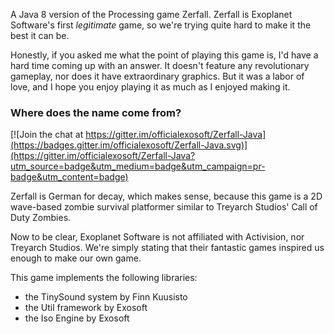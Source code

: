 A Java 8 version of the Processing game Zerfall. Zerfall is Exoplanet Software's first *legitimate* game, so we're trying quite hard to make it the best it can be.

Honestly, if you asked me what the point of playing this game is, I'd have a hard time coming up with an answer. It doesn't feature any revolutionary gameplay, nor does it have extraordinary graphics. But it was a labor of love, and I hope you enjoy playing it as much as I enjoyed making it.
### Where does the name come from?

[![Join the chat at https://gitter.im/officialexosoft/Zerfall-Java](https://badges.gitter.im/officialexosoft/Zerfall-Java.svg)](https://gitter.im/officialexosoft/Zerfall-Java?utm_source=badge&utm_medium=badge&utm_campaign=pr-badge&utm_content=badge)

Zerfall is German for decay, which makes sense, because this game is a 2D wave-based zombie survival platformer similar to Treyarch Studios' Call of Duty Zombies. 

Now to be clear, Exoplanet Software is not affiliated with Activision, nor Treyarch Studios. We're simply stating that their fantastic games inspired us enough to make our own game.

This game implements the following libraries:
- the TinySound system by Finn Kuusisto
- the Util framework by Exosoft
- the Iso Engine by Exosoft
